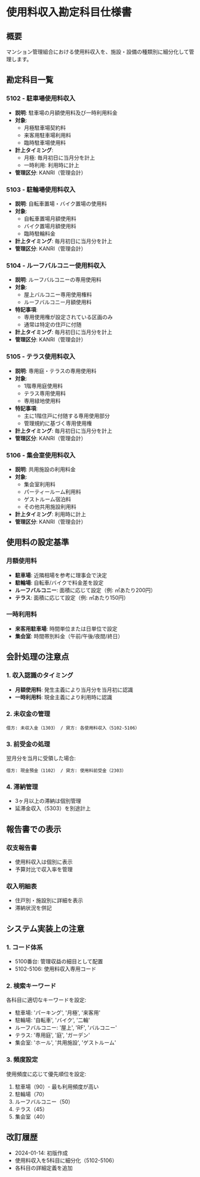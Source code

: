 # 使用料収入勘定科目仕様書

## 概要
マンション管理組合における使用料収入を、施設・設備の種類別に細分化して管理します。

## 勘定科目一覧

### 5102 - 駐車場使用料収入
- **説明**: 駐車場の月額使用料及び一時利用料金
- **対象**:
  - 月極駐車場契約料
  - 来客用駐車場利用料
  - 臨時駐車場使用料
- **計上タイミング**: 
  - 月極: 毎月初日に当月分を計上
  - 一時利用: 利用時に計上
- **管理区分**: KANRI（管理会計）

### 5103 - 駐輪場使用料収入
- **説明**: 自転車置場・バイク置場の使用料
- **対象**:
  - 自転車置場月額使用料
  - バイク置場月額使用料
  - 臨時駐輪料金
- **計上タイミング**: 毎月初日に当月分を計上
- **管理区分**: KANRI（管理会計）

### 5104 - ルーフバルコニー使用料収入
- **説明**: ルーフバルコニーの専用使用料
- **対象**:
  - 屋上バルコニー専用使用権料
  - ルーフバルコニー月額使用料
- **特記事項**: 
  - 専用使用権が設定されている区画のみ
  - 通常は特定の住戸に付随
- **計上タイミング**: 毎月初日に当月分を計上
- **管理区分**: KANRI（管理会計）

### 5105 - テラス使用料収入
- **説明**: 専用庭・テラスの専用使用料
- **対象**:
  - 1階専用庭使用料
  - テラス専用使用料
  - 専用緑地使用料
- **特記事項**:
  - 主に1階住戸に付随する専用使用部分
  - 管理規約に基づく専用使用権
- **計上タイミング**: 毎月初日に当月分を計上
- **管理区分**: KANRI（管理会計）

### 5106 - 集会室使用料収入
- **説明**: 共用施設の利用料金
- **対象**:
  - 集会室利用料
  - パーティールーム利用料
  - ゲストルーム宿泊料
  - その他共用施設利用料
- **計上タイミング**: 利用時に計上
- **管理区分**: KANRI（管理会計）

## 使用料の設定基準

### 月額使用料
- **駐車場**: 近隣相場を参考に理事会で決定
- **駐輪場**: 自転車/バイクで料金差を設定
- **ルーフバルコニー**: 面積に応じて設定（例: ㎡あたり200円）
- **テラス**: 面積に応じて設定（例: ㎡あたり150円）

### 一時利用料
- **来客用駐車場**: 時間単位または日単位で設定
- **集会室**: 時間帯別料金（午前/午後/夜間/終日）

## 会計処理の注意点

### 1. 収入認識のタイミング
- **月額使用料**: 発生主義により当月分を当月初に認識
- **一時利用料**: 現金主義により利用時に認識

### 2. 未収金の管理
```
借方: 未収入金（1303） / 貸方: 各使用料収入（5102-5106）
```

### 3. 前受金の処理
翌月分を当月に受領した場合:
```
借方: 現金預金（1102） / 貸方: 使用料前受金（2303）
```

### 4. 滞納管理
- 3ヶ月以上の滞納は個別管理
- 延滞金収入（5303）を別途計上

## 報告書での表示

### 収支報告書
- 使用料収入は個別に表示
- 予算対比で収入率を管理

### 収入明細表
- 住戸別・施設別に詳細を表示
- 滞納状況を併記

## システム実装上の注意

### 1. コード体系
- 5100番台: 管理収益の細目として配置
- 5102-5106: 使用料収入専用コード

### 2. 検索キーワード
各科目に適切なキーワードを設定:
- 駐車場: 'パーキング', '月極', '来客用'
- 駐輪場: '自転車', 'バイク', '二輪'
- ルーフバルコニー: '屋上', 'RF', 'バルコニー'
- テラス: '専用庭', '庭', 'ガーデン'
- 集会室: 'ホール', '共用施設', 'ゲストルーム'

### 3. 頻度設定
使用頻度に応じて優先順位を設定:
1. 駐車場（90）- 最も利用頻度が高い
2. 駐輪場（70）
3. ルーフバルコニー（50）
4. テラス（45）
5. 集会室（40）

## 改訂履歴
- 2024-01-14: 初版作成
- 使用料収入を5科目に細分化（5102-5106）
- 各科目の詳細定義を追加